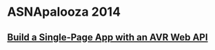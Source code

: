 # ASNApalooza 2014

## [Build a Single-Page App with an AVR Web API](https://asnapalooza.github.io/Lab2014.SinglePageApp/)
